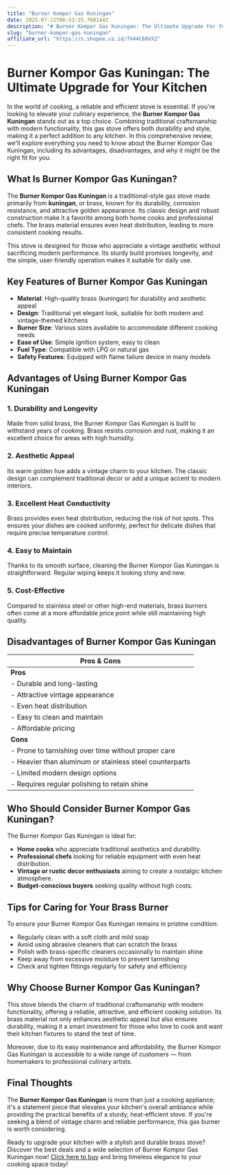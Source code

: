 ```yaml
---
title: "Burner Kompor Gas Kuningan"
date: 2025-07-21T06:53:25.760144Z
description: "# Burner Kompor Gas Kuningan: The Ultimate Upgrade for Your Kitchen..."
slug: "burner-kompor-gas-kuningan"
affiliate_url: "https://s.shopee.co.id/7V44C68VX2"
---
```

# Burner Kompor Gas Kuningan: The Ultimate Upgrade for Your Kitchen

In the world of cooking, a reliable and efficient stove is essential. If you're looking to elevate your culinary experience, the **Burner Kompor Gas Kuningan** stands out as a top choice. Combining traditional craftsmanship with modern functionality, this gas stove offers both durability and style, making it a perfect addition to any kitchen. In this comprehensive review, we'll explore everything you need to know about the Burner Kompor Gas Kuningan, including its advantages, disadvantages, and why it might be the right fit for you.

## What Is Burner Kompor Gas Kuningan?

The **Burner Kompor Gas Kuningan** is a traditional-style gas stove made primarily from **kuningan**, or brass, known for its durability, corrosion resistance, and attractive golden appearance. Its classic design and robust construction make it a favorite among both home cooks and professional chefs. The brass material ensures even heat distribution, leading to more consistent cooking results.

This stove is designed for those who appreciate a vintage aesthetic without sacrificing modern performance. Its sturdy build promises longevity, and the simple, user-friendly operation makes it suitable for daily use.

## Key Features of Burner Kompor Gas Kuningan

- **Material**: High-quality brass (kuningan) for durability and aesthetic appeal
- **Design**: Traditional yet elegant look, suitable for both modern and vintage-themed kitchens
- **Burner Size**: Various sizes available to accommodate different cooking needs
- **Ease of Use**: Simple ignition system, easy to clean
- **Fuel Type**: Compatible with LPG or natural gas
- **Safety Features**: Equipped with flame failure device in many models

## Advantages of Using Burner Kompor Gas Kuningan

### 1. Durability and Longevity

Made from solid brass, the Burner Kompor Gas Kuningan is built to withstand years of cooking. Brass resists corrosion and rust, making it an excellent choice for areas with high humidity.

### 2. Aesthetic Appeal

Its warm golden hue adds a vintage charm to your kitchen. The classic design can complement traditional decor or add a unique accent to modern interiors.

### 3. Excellent Heat Conductivity

Brass provides even heat distribution, reducing the risk of hot spots. This ensures your dishes are cooked uniformly, perfect for delicate dishes that require precise temperature control.

### 4. Easy to Maintain

Thanks to its smooth surface, cleaning the Burner Kompor Gas Kuningan is straightforward. Regular wiping keeps it looking shiny and new.

### 5. Cost-Effective

Compared to stainless steel or other high-end materials, brass burners often come at a more affordable price point while still maintaining high quality.

## Disadvantages of Burner Kompor Gas Kuningan

| **Pros & Cons**                                            |
|--------------------------------------------------------------|
| **Pros**                                                   |
| - Durable and long-lasting                                 |
| - Attractive vintage appearance                              |
| - Even heat distribution                                    |
| - Easy to clean and maintain                                |
| - Affordable pricing                                         |
| **Cons**                                                   |
| - Prone to tarnishing over time without proper care        |
| - Heavier than aluminum or stainless steel counterparts    |
| - Limited modern design options                              |
| - Requires regular polishing to retain shine               |

## Who Should Consider Burner Kompor Gas Kuningan?

The Burner Kompor Gas Kuningan is ideal for:

- **Home cooks** who appreciate traditional aesthetics and durability.
- **Professional chefs** looking for reliable equipment with even heat distribution.
- **Vintage or rustic decor enthusiasts** aiming to create a nostalgic kitchen atmosphere.
- **Budget-conscious buyers** seeking quality without high costs.

## Tips for Caring for Your Brass Burner

To ensure your Burner Kompor Gas Kuningan remains in pristine condition:

- Regularly clean with a soft cloth and mild soap
- Avoid using abrasive cleaners that can scratch the brass
- Polish with brass-specific cleaners occasionally to maintain shine
- Keep away from excessive moisture to prevent tarnishing
- Check and tighten fittings regularly for safety and efficiency

## Why Choose Burner Kompor Gas Kuningan?

This stove blends the charm of traditional craftsmanship with modern functionality, offering a reliable, attractive, and efficient cooking solution. Its brass material not only enhances aesthetic appeal but also ensures durability, making it a smart investment for those who love to cook and want their kitchen fixtures to stand the test of time.

Moreover, due to its easy maintenance and affordability, the Burner Kompor Gas Kuningan is accessible to a wide range of customers — from homemakers to professional culinary artists.

## Final Thoughts

The **Burner Kompor Gas Kuningan** is more than just a cooking appliance; it's a statement piece that elevates your kitchen's overall ambiance while providing the practical benefits of a sturdy, heat-efficient stove. If you're seeking a blend of vintage charm and reliable performance, this gas burner is worth considering.

Ready to upgrade your kitchen with a stylish and durable brass stove? Discover the best deals and a wide selection of Burner Kompor Gas Kuningan now! [Click here to buy](https://s.shopee.co.id/7V44C68VX2) and bring timeless elegance to your cooking space today!